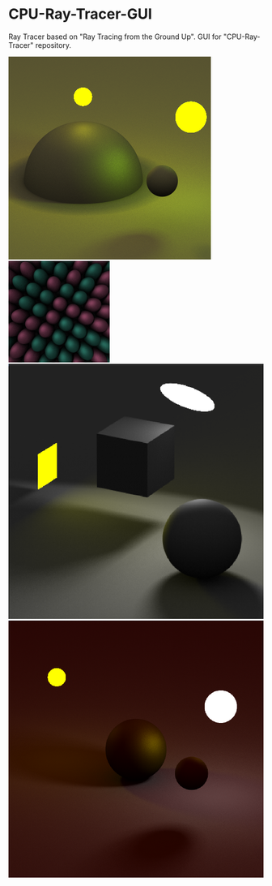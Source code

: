 # CPU-Ray-Tracer-GUI
Ray Tracer based on "Ray Tracing from the Ground Up". GUI for "CPU-Ray-Tracer" repository. 

![ ](renders/screenshots/2023-08-27-16_13_30.png)
![ ](renders/screenshots/Instancing+BVH.png)
![ ](renders/screenshots/Screenshot_1.png)
![ ](renders/area_lights/area_lights2+AO+256spp.png)
